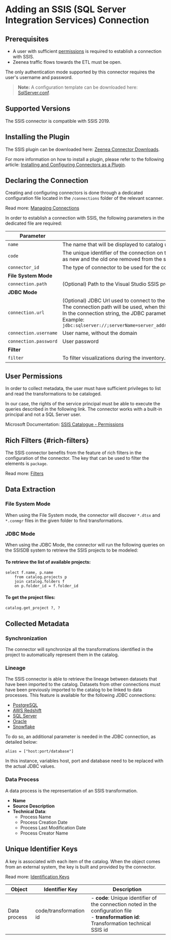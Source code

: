 # Adding an SSIS (SQL Server Integration Services) Connection

## Prerequisites

* A user with sufficient [permissions](#user-permissions) is required to establish a connection with SSIS.  
* Zeenea traffic flows towards the ETL must be open. 

The only authentication mode supported by this connector requires the user's username and password.

> **Note:** A configuration template can be downloaded here: [SqlServer.conf](https://actian.file.force.com/sfc/dist/version/download/?oid=00D300000001XnW&ids=068Nu00000GUa4v&d=%2Fa%2FNu000002lefD%2Fm7WHUv8_cdHEZLMMHkLzci43OnXCgHcO1yCe0m9wU3U&asPdf=false).
 
## Supported Versions

The SSIS connector is compatible with SSIS 2019. 

## Installing the Plugin

The SSIS plugin can be downloaded here: [Zeenea Connector Downloads](./zeenea-connectors-list.md).

For more information on how to install a plugin, please refer to the following article: [Installing and Configuring Connectors as a Plugin](./zeenea-connectors-install-as-plugin.md).

## Declaring the Connection
  
Creating and configuring connectors is done through a dedicated configuration file located in the `/connections` folder of the relevant scanner.
 
Read more: [Managing Connections](../Zeenea_Administration/zeenea-managing-connections.md)
 
In order to establish a connection with SSIS, the following parameters in the dedicated file are required:
 
| Parameter | Expected value |
|---|---|
| `name` | The name that will be displayed to catalog users for this connection. |
| `code` | The unique identifier of the connection on the Zeenea platform. Once registered on the platform, this code must not be modified or the connection will be considered as new and the old one removed from the scanner. |
| `connector_id` | The type of connector to be used for the connection. Here, the value must be `ssis` and this value must not be modified. |
| **File System Mode** | |
| `connection.path` | (Optional) Path to the Visual Studio SSIS project directory to synchronize with the catalog |
| **JDBC Mode** | |
| `connection.url` | (Optional) JDBC Url used to connect to the SSIS Server.<br>The connection path will be used, when this parameter and the connection.path are set.<br>In the connection string, the JDBC parameter `databaseName` must be set with `SSISDB` value.<br>Example:<br>`jdbc:sqlserver://;serverName=server_address;databaseName=SSISDB;encrypt=false;integratedSecurity=true;authenticationScheme=NTLM;useNTLMv2=true;domain=xyz` |
| `connection.username` | User name, without the domain |
| `connection.password` | User password |
| **Filter** | |
| `filter` | To filter visualizations during the inventory. See [Rich Filters](#rich-filters). |

## User Permissions

In order to collect metadata, the user must have sufficient privileges to list and read the transformations to be cataloged.

In our case, the rights of the service principal must be able to execute the queries described in the following link. The connector works with a built-in principal and not a SQL Server user.

Microsoft Documentation: [SSIS Catalogue - Permissions ](https://learn.microsoft.com/en-us/sql/integration-services/catalog/ssis-catalog?view=sql-server-ver16#Permissions)

## Rich Filters {#rich-filters}

The SSIS connector benefits from the feature of rich filters in the configuration of the connector. The key that can be used to filter the elements is `package`.

Read more: [Filters](../Scanners/zeenea-filters.md)

## Data Extraction

### File System Mode

When using the File System mode, the connector will discover `*.dtsx` and `*.conmgr` files in the given folder to find transformations.

### JDBC Mode

When using the JDBC Mode, the connector will run the following queries on the SSISDB system to retrieve the SSIS projects to be modeled:

#### To retrieve the list of available projects:

```
select f.name, p.name
    from catalog.projects p
    join catalog.folders f
    on p.folder_id = f.folder_id
```

#### To get the project files:

`catalog.get_project ?, ?`

## Collected Metadata

### Synchronization

The connector will synchronize all the transformations identified in the project to automatically represent them in the catalog.

### Lineage

The SSIS connector is able to retrieve the lineage between datasets that have been imported to the catalog. Datasets from other connections must have been previously imported to the catalog to be linked to data processes. This feature is available for the following JDBC connections:

* [PostgreSQL](./zeenea-connector-postgresql.md)
* [AWS Redshift](./zeenea-connector-aws-redshift.md)
* [SQL Server](./zeenea-connector-sqlserver.md)
* [Oracle](./zeenea-connector-oracle.md)
* [Snowflake](./zeenea-connector-snowflake.md)

To do so, an additional parameter is needed in the JDBC connection, as detailed below:

`alias = ["host:port/database"]`
 
In this instance, variables host, port and database need to be replaced with the actual JDBC values.

### Data Process

A data process is the representation of an SSIS transformation. 

* **Name**
* **Source Description**
* **Technical Data**:
  * Process Name
  * Process Creation Date
  * Process Last Modification Date
  * Process Creator Name

## Unique Identifier Keys

A key is associated with each item of the catalog. When the object comes from an external system, the key is built and provided by the connector.

 Read more: [Identification Keys](../Stewardship/zeenea-identification-keys.md)

| Object | Identifier Key | Description |
|---|---|---|
| Data process | code/transformation id | - **code**: Unique identifier of the connection noted in the configuration file<br>- **transformation id**: Transformation technical SSIS id |
